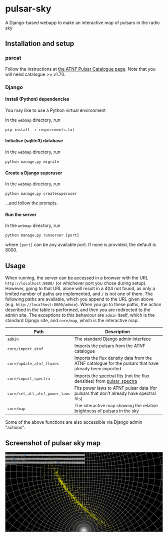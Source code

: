 # pulsar-sky
A Django-based webapp to make an interactive map of pulsars in the radio sky

## Installation and setup

### psrcat

Follow the instructions at [the ATNF Pulsar Catalogue page](https://www.atnf.csiro.au/people/pulsar/psrcat/download.html).
Note that you will need catalogue >= v1.70.

### Django

#### Install (Python) dependencies

You may like to use a Python virtual environment

In the `webmap` directory, run

```
pip install -r requirements.txt
```

#### Initialise (sqlite3) database

In the `webmap` directory, run

```
python manage.py migrate
```

#### Create a Django superuser

In the `webmap` directory, run

```
python manage.py createsuperuser
```

...and follow the prompts.

#### Run the server

In the `webmap` directory, run

```
python manage.py runserver [port]
```
where `[port]` can be any available port.
If none is provided, the default is 8000.

## Usage

When running, the server can be accessed in a browser with the URL `http://localhost:8000/` (or whichever port you chose during setup).
However, going to that URL alone will result in a 404 not found, as only a limited number of paths are implemented, and `/` is not one of them.
The following paths are available, which you append to the URL given above (e.g. `http://localhost:8000/admin`).
When you go to these paths, the action described in the table is performed, and then you are redirected to the admin site.
The exceptions to this behaviour are `admin` itself, which is the standard Django site, and `core/map`, which is the interactive map.

| Path | Description |
| ---- | ----------- |
| `admin` | The standard Django admin interface |
| `core/import_atnf` | Imports the pulsars from the ATNF catalogue |
| `core/update_atnf_fluxes` | Imports the flux density data from the ATNF catalogue for the pulsars that have already been imported |
| `core/import_spectra` | Imports the spectral fits (not the flux densities) from [pulsar_spectra](https://github.com/NickSwainston/pulsar_spectra) |
| `core/set_all_atnf_power_laws` | Fits power laws to ATNF pulsar data (for pulsars that don't already have spectral fits) |
| `core/map` | The interactive map showing the relative brightness of pulsars in the sky |

Some of the above functions are also accessible via Django admin "actions".

## Screenshot of pulsar sky map

![screenshot.png](screenshot.png)
